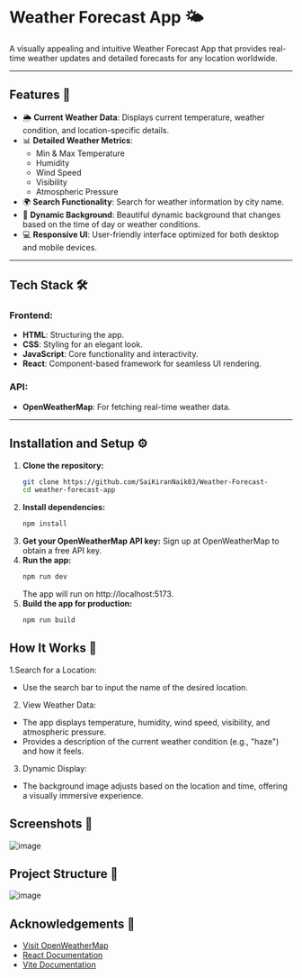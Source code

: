 # Weather Forecast App 🌤️

A visually appealing and intuitive Weather Forecast App that provides real-time weather updates and detailed forecasts for any location worldwide.

---

## Features 🚀
- 🌦️ **Current Weather Data**: Displays current temperature, weather condition, and location-specific details.
- 📊 **Detailed Weather Metrics**:
  - Min & Max Temperature
  - Humidity
  - Wind Speed
  - Visibility
  - Atmospheric Pressure
- 🌍 **Search Functionality**: Search for weather information by city name.
- 🌅 **Dynamic Background**: Beautiful dynamic background that changes based on the time of day or weather conditions.
- 💻 **Responsive UI**: User-friendly interface optimized for both desktop and mobile devices.

---

## Tech Stack 🛠️
### Frontend:
- **HTML**: Structuring the app.
- **CSS**: Styling for an elegant look.
- **JavaScript**: Core functionality and interactivity.
- **React**: Component-based framework for seamless UI rendering.

### API:
- **OpenWeatherMap**: For fetching real-time weather data.

---

## Installation and Setup ⚙️

1. **Clone the repository:**
   ```bash
   git clone https://github.com/SaiKiranNaik03/Weather-Forecast-
   cd weather-forecast-app
   ```
2. **Install dependencies:**
   ```bash
   npm install
   ```
3. **Get your OpenWeatherMap API key:**
   Sign up at OpenWeatherMap to obtain a free API key.
4. **Run the app:**
   ```bash
   npm run dev
   ```
   The app will run on http://localhost:5173.
5. **Build the app for production:**
   ```bash
   npm run build
   ```
   
## How It Works 📖
1.Search for a Location:
- Use the search bar to input the name of the desired location.
2. View Weather Data:
- The app displays temperature, humidity, wind speed, visibility, and atmospheric pressure.
- Provides a description of the current weather condition (e.g., "haze") and how it feels.
3. Dynamic Display:
- The background image adjusts based on the location and time, offering a visually immersive experience.

## Screenshots 📸
![image](https://github.com/user-attachments/assets/4964c792-7088-4b61-a32c-8c9859745982)

## Project Structure 📁
![image](https://github.com/user-attachments/assets/a49c932d-a418-4f31-bd9c-683bde8b9cf9)

## Acknowledgements 🙌
- [Visit OpenWeatherMap](https://openweathermap.org/)
- [React Documentation](https://legacy.reactjs.org/docs/getting-started.html)
- [Vite Documentation](https://vite.dev/)




